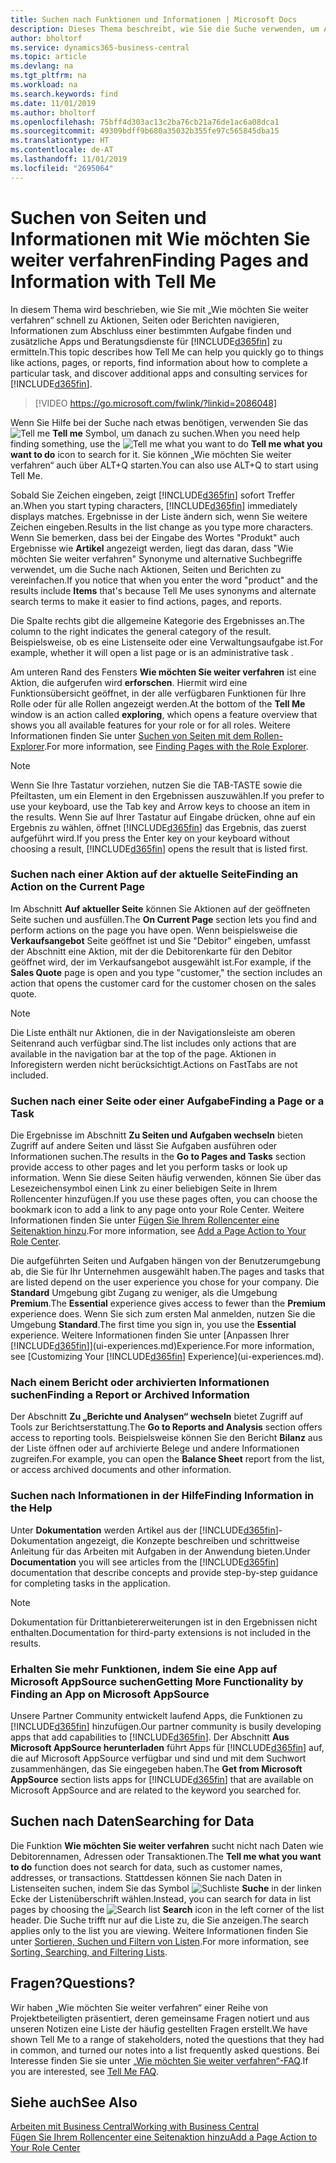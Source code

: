 ```yaml
---
title: Suchen nach Funktionen und Informationen | Microsoft Docs
description: Dieses Thema beschreibt, wie Sie die Suche verwenden, um Aktionen, Seiten, Berichte, Dokumentation und Daten sowie andere Apps und Beratungsdienste zu finden.
author: bholtorf
ms.service: dynamics365-business-central
ms.topic: article
ms.devlang: na
ms.tgt_pltfrm: na
ms.workload: na
ms.search.keywords: find
ms.date: 11/01/2019
ms.author: bholtorf
ms.openlocfilehash: 75bff4d303ac13c2ba76cb21a76de1ac6a08dca1
ms.sourcegitcommit: 49309bdff9b680a35032b355fe97c565845dba15
ms.translationtype: HT
ms.contentlocale: de-AT
ms.lasthandoff: 11/01/2019
ms.locfileid: "2695064"
---
```

# <a name="finding-pages-and-information-with-tell-me"></a><span data-ttu-id="bf12f-103">Suchen von Seiten und Informationen mit Wie möchten Sie weiter verfahren</span><span class="sxs-lookup"><span data-stu-id="bf12f-103">Finding Pages and Information with Tell Me</span></span>  
<span data-ttu-id="bf12f-104">In diesem Thema wird beschrieben, wie Sie mit „Wie möchten Sie weiter verfahren“ schnell zu Aktionen, Seiten oder Berichten navigieren, Informationen zum Abschluss einer bestimmten Aufgabe finden und zusätzliche Apps und Beratungsdienste für [!INCLUDE[d365fin](includes/d365fin_md.md)] zu ermitteln.</span><span class="sxs-lookup"><span data-stu-id="bf12f-104">This topic describes how Tell Me can help you quickly go to things like actions, pages, or reports, find information about how to complete a particular task, and discover additional apps and consulting services for [!INCLUDE[d365fin](includes/d365fin_md.md)].</span></span>  


> [!VIDEO https://go.microsoft.com/fwlink/?linkid=2086048]

<span data-ttu-id="bf12f-105">Wenn Sie Hilfe bei der Suche nach etwas benötigen, verwenden Sie das ![Tell me](media/ui-search/search.png "Suche nach Seite oder Bericht") **Tell me** Symbol, um danach zu suchen.</span><span class="sxs-lookup"><span data-stu-id="bf12f-105">When you need help finding something, use the ![Tell me what you want to do](media/ui-search/search.png "Search for Page or Report") **Tell me what you want to do** icon to search for it.</span></span> <span data-ttu-id="bf12f-106">Sie können „Wie möchten Sie weiter verfahren“ auch über ALT+Q starten.</span><span class="sxs-lookup"><span data-stu-id="bf12f-106">You can also use ALT+Q to start using Tell Me.</span></span>

<span data-ttu-id="bf12f-107">Sobald Sie Zeichen eingeben, zeigt [!INCLUDE[d365fin](includes/d365fin_md.md)] sofort Treffer an.</span><span class="sxs-lookup"><span data-stu-id="bf12f-107">When you start typing characters, [!INCLUDE[d365fin](includes/d365fin_md.md)] immediately displays matches.</span></span> <span data-ttu-id="bf12f-108">Ergebnisse in der Liste ändern sich, wenn Sie weitere Zeichen eingeben.</span><span class="sxs-lookup"><span data-stu-id="bf12f-108">Results in the list change as you type more characters.</span></span> <span data-ttu-id="bf12f-109">Wenn Sie bemerken, dass bei der Eingabe des Wortes "Produkt" auch Ergebnisse wie **Artikel** angezeigt werden, liegt das daran, dass "Wie möchten Sie weiter verfahren" Synonyme und alternative Suchbegriffe verwendet, um die Suche nach Aktionen, Seiten und Berichten zu vereinfachen.</span><span class="sxs-lookup"><span data-stu-id="bf12f-109">If you notice that when you enter the word "product" and the results include **Items** that's because Tell Me uses synonyms and alternate search terms to make it easier to find actions, pages, and reports.</span></span>

<span data-ttu-id="bf12f-110">Die Spalte rechts gibt die allgemeine Kategorie des Ergebnisses an.</span><span class="sxs-lookup"><span data-stu-id="bf12f-110">The column to the right indicates the general category of the result.</span></span> <span data-ttu-id="bf12f-111">Beispielsweise, ob es eine Listenseite oder eine Verwaltungsaufgabe ist.</span><span class="sxs-lookup"><span data-stu-id="bf12f-111">For example, whether it will open a list page or is an administrative task .</span></span>  

<span data-ttu-id="bf12f-112">Am unteren Rand des Fensters **Wie möchten Sie weiter verfahren** ist eine Aktion, die aufgerufen wird **erforschen**. Hiermit wird eine Funktionsübersicht geöffnet, in der alle verfügbaren Funktionen für Ihre Rolle oder für alle Rollen angezeigt werden.</span><span class="sxs-lookup"><span data-stu-id="bf12f-112">At the bottom of the **Tell Me** window is an action called **exploring**, which opens a feature overview that shows you all available features for your role or for all roles.</span></span> <span data-ttu-id="bf12f-113">Weitere Informationen finden Sie unter [Suchen von Seiten mit dem Rollen-Explorer](ui-role-explorer.md).</span><span class="sxs-lookup"><span data-stu-id="bf12f-113">For more information, see [Finding Pages with the Role Explorer](ui-role-explorer.md).</span></span>

> [!NOTE]  
>   <span data-ttu-id="bf12f-114">Wenn Sie Ihre Tastatur vorziehen, nutzen Sie die TAB-TASTE sowie die Pfeiltasten, um ein Element in den Ergebnissen auszuwählen.</span><span class="sxs-lookup"><span data-stu-id="bf12f-114">If you prefer to use your keyboard, use the Tab key and Arrow keys to choose an item in the results.</span></span> <span data-ttu-id="bf12f-115">Wenn Sie auf Ihrer Tastatur auf Eingabe drücken, ohne auf ein Ergebnis zu wählen, öffnet [!INCLUDE[d365fin](includes/d365fin_md.md)] das Ergebnis, das zuerst aufgeführt wird.</span><span class="sxs-lookup"><span data-stu-id="bf12f-115">If you press the Enter key on your keyboard without choosing a result, [!INCLUDE[d365fin](includes/d365fin_md.md)] opens the result that is listed first.</span></span>

### <a name="finding-an-action-on-the-current-page"></a><span data-ttu-id="bf12f-116">Suchen nach einer Aktion auf der aktuelle Seite</span><span class="sxs-lookup"><span data-stu-id="bf12f-116">Finding an Action on the Current Page</span></span>
<span data-ttu-id="bf12f-117">Im Abschnitt **Auf aktueller Seite** können Sie Aktionen auf der geöffneten Seite suchen und ausfüllen.</span><span class="sxs-lookup"><span data-stu-id="bf12f-117">The **On Current Page** section lets you find and perform actions on the page you have open.</span></span> <span data-ttu-id="bf12f-118">Wenn beispielsweise die **Verkaufsangebot** Seite geöffnet ist und Sie "Debitor" eingeben, umfasst der Abschnitt eine Aktion, mit der die Debitorenkarte für den Debitor geöffnet wird, der im Verkaufsangebot ausgewählt ist.</span><span class="sxs-lookup"><span data-stu-id="bf12f-118">For example, if the **Sales Quote** page is open and you type "customer," the section includes an action that opens the customer card for the customer chosen on the sales quote.</span></span>

> [!NOTE]  
>   <span data-ttu-id="bf12f-119">Die Liste enthält nur Aktionen, die in der Navigationsleiste am oberen Seitenrand auch verfügbar sind.</span><span class="sxs-lookup"><span data-stu-id="bf12f-119">The list includes only actions that are available in the navigation bar at the top of the page.</span></span> <span data-ttu-id="bf12f-120">Aktionen in Inforegistern werden nicht berücksichtigt.</span><span class="sxs-lookup"><span data-stu-id="bf12f-120">Actions on FastTabs are not included.</span></span>  

### <a name="finding-a-page-or-a-task"></a><span data-ttu-id="bf12f-121">Suchen nach einer Seite oder einer Aufgabe</span><span class="sxs-lookup"><span data-stu-id="bf12f-121">Finding a Page or a Task</span></span>
<span data-ttu-id="bf12f-122">Die Ergebnisse im Abschnitt **Zu Seiten und Aufgaben wechseln** bieten Zugriff auf andere Seiten und lässt Sie Aufgaben ausführen oder Informationen suchen.</span><span class="sxs-lookup"><span data-stu-id="bf12f-122">The results in the **Go to Pages and Tasks** section provide access to other pages and let you perform tasks or look up information.</span></span> <span data-ttu-id="bf12f-123">Wenn Sie diese Seiten häufig verwenden, können Sie über das Lesezeichensymbol einen Link zu einer beliebigen Seite in Ihrem Rollencenter hinzufügen.</span><span class="sxs-lookup"><span data-stu-id="bf12f-123">If you use these pages often, you can choose the bookmark icon to add a link to any page onto your Role Center.</span></span> <span data-ttu-id="bf12f-124">Weitere Informationen finden Sie unter [Fügen Sie Ihrem Rollencenter eine Seitenaktion hinzu](ui-bookmarks.md).</span><span class="sxs-lookup"><span data-stu-id="bf12f-124">For more information, see [Add a Page Action to Your Role Center](ui-bookmarks.md).</span></span>

<span data-ttu-id="bf12f-125">Die aufgeführten Seiten und Aufgaben hängen von der Benutzerumgebung ab, die Sie für Ihr Unternehmen ausgewählt haben.</span><span class="sxs-lookup"><span data-stu-id="bf12f-125">The pages and tasks that are listed depend on the user experience you chose for your company.</span></span> <span data-ttu-id="bf12f-126">Die **Standard** Umgebung gibt Zugang zu weniger, als die Umgebung **Premium**.</span><span class="sxs-lookup"><span data-stu-id="bf12f-126">The **Essential** experience gives access to fewer than the **Premium** experience does.</span></span> <span data-ttu-id="bf12f-127">Wenn Sie sich zum ersten Mal anmelden, nutzen Sie die Umgebung **Standard**.</span><span class="sxs-lookup"><span data-stu-id="bf12f-127">The first time you sign in, you use the **Essential** experience.</span></span> <span data-ttu-id="bf12f-128">Weitere Informationen finden Sie unter [Anpassen Ihrer [!INCLUDE[d365fin](includes/d365fin_md.md)]](ui-experiences.md)Experience.</span><span class="sxs-lookup"><span data-stu-id="bf12f-128">For more information, see [Customizing Your [!INCLUDE[d365fin](includes/d365fin_md.md)] Experience](ui-experiences.md).</span></span>

### <a name="finding-a-report-or-archived-information"></a><span data-ttu-id="bf12f-129">Nach einem Bericht oder archivierten Informationen suchen</span><span class="sxs-lookup"><span data-stu-id="bf12f-129">Finding a Report or Archived Information</span></span>
<span data-ttu-id="bf12f-130">Der Abschnitt **Zu „Berichte und Analysen“ wechseln** bietet Zugriff auf Tools zur Berichtserstattung.</span><span class="sxs-lookup"><span data-stu-id="bf12f-130">The **Go to Reports and Analysis** section offers access to reporting tools.</span></span> <span data-ttu-id="bf12f-131">Beispielsweise können Sie den Bericht **Bilanz** aus der Liste öffnen oder auf archivierte Belege und andere Informationen zugreifen.</span><span class="sxs-lookup"><span data-stu-id="bf12f-131">For example, you can open the **Balance Sheet** report from the list, or access archived documents and other information.</span></span>  

### <a name="finding-information-in-the-help"></a><span data-ttu-id="bf12f-132">Suchen nach Informationen in der Hilfe</span><span class="sxs-lookup"><span data-stu-id="bf12f-132">Finding Information in the Help</span></span>
<span data-ttu-id="bf12f-133">Unter **Dokumentation** werden Artikel aus der [!INCLUDE[d365fin](includes/d365fin_md.md)]-Dokumentation angezeigt, die Konzepte beschreiben und schrittweise Anleitung für das Arbeiten mit Aufgaben in der Anwendung bieten.</span><span class="sxs-lookup"><span data-stu-id="bf12f-133">Under **Documentation** you will see articles from the [!INCLUDE[d365fin](includes/d365fin_md.md)] documentation that describe concepts and provide step-by-step guidance for completing tasks in the application.</span></span>    

> [!NOTE]  
> <span data-ttu-id="bf12f-134">Dokumentation für Drittanbietererweiterungen ist in den Ergebnissen nicht enthalten.</span><span class="sxs-lookup"><span data-stu-id="bf12f-134">Documentation for third-party extensions is not included in the results.</span></span>

### <a name="getting-more-functionality-by-finding-an-app-on-microsoft-appsource"></a><span data-ttu-id="bf12f-135">Erhalten Sie mehr Funktionen, indem Sie eine App auf Microsoft AppSource suchen</span><span class="sxs-lookup"><span data-stu-id="bf12f-135">Getting More Functionality by Finding an App on Microsoft AppSource</span></span>
<span data-ttu-id="bf12f-136">Unsere Partner Community entwickelt laufend Apps, die Funktionen zu [!INCLUDE[d365fin](includes/d365fin_md.md)] hinzufügen.</span><span class="sxs-lookup"><span data-stu-id="bf12f-136">Our partner community is busily developing apps that add capabilities to [!INCLUDE[d365fin](includes/d365fin_md.md)].</span></span> <span data-ttu-id="bf12f-137">Der Abschnitt **Aus Microsoft AppSource herunterladen** führt Apps für [!INCLUDE[d365fin](includes/d365fin_md.md)] auf, die auf Microsoft AppSource verfügbar und sind und mit dem Suchwort zusammenhängen, das Sie eingegeben haben.</span><span class="sxs-lookup"><span data-stu-id="bf12f-137">The **Get from Microsoft AppSource** section lists apps for [!INCLUDE[d365fin](includes/d365fin_md.md)] that are available on Microsoft AppSource and are related to the keyword you searched for.</span></span>

## <a name="searching-for-data"></a><span data-ttu-id="bf12f-138">Suchen nach Daten</span><span class="sxs-lookup"><span data-stu-id="bf12f-138">Searching for Data</span></span>
<span data-ttu-id="bf12f-139">Die Funktion **Wie möchten Sie weiter verfahren** sucht nicht nach Daten wie Debitorennamen, Adressen oder Transaktionen.</span><span class="sxs-lookup"><span data-stu-id="bf12f-139">The **Tell me what you want to do** function does not search for data, such as customer names, addresses, or transactions.</span></span> <span data-ttu-id="bf12f-140">Stattdessen können Sie nach Daten in Listenseiten suchen, indem Sie das Symbol ![Suchliste](media/ui-search/search-list.png "Symbol für die Suchliste") **Suche** in der linken Ecke der Listenüberschrift wählen.</span><span class="sxs-lookup"><span data-stu-id="bf12f-140">Instead, you can search for data in list pages by choosing the ![Search list](media/ui-search/search-list.png "Search list icon") **Search** icon in the left corner of the list header.</span></span> <span data-ttu-id="bf12f-141">Die Suche trifft nur auf die Liste zu, die Sie anzeigen.</span><span class="sxs-lookup"><span data-stu-id="bf12f-141">The search applies only to the list you are viewing.</span></span> <span data-ttu-id="bf12f-142">Weitere Informationen finden Sie unter [Sortieren, Suchen und Filtern von Listen](ui-enter-criteria-filters.md).</span><span class="sxs-lookup"><span data-stu-id="bf12f-142">For more information, see [Sorting, Searching, and Filtering Lists](ui-enter-criteria-filters.md).</span></span>

## <a name="questions"></a><span data-ttu-id="bf12f-143">Fragen?</span><span class="sxs-lookup"><span data-stu-id="bf12f-143">Questions?</span></span>
<span data-ttu-id="bf12f-144">Wir haben „Wie möchten Sie weiter verfahren“ einer Reihe von Projektbeteiligten präsentiert, deren gemeinsame Fragen notiert und aus unseren Notizen eine Liste der häufig gestellten Fragen erstellt.</span><span class="sxs-lookup"><span data-stu-id="bf12f-144">We have shown Tell Me to a range of stakeholders, noted the questions that they had in common, and turned our notes into a list frequently asked questions.</span></span> <span data-ttu-id="bf12f-145">Bei Interesse finden Sie sie unter [„Wie möchten Sie weiter verfahren“-FAQ](ui-search-faq.md).</span><span class="sxs-lookup"><span data-stu-id="bf12f-145">If you are interested, see [Tell Me FAQ](ui-search-faq.md).</span></span>

## <a name="see-also"></a><span data-ttu-id="bf12f-146">Siehe auch</span><span class="sxs-lookup"><span data-stu-id="bf12f-146">See Also</span></span>
[<span data-ttu-id="bf12f-147">Arbeiten mit  Business Central</span><span class="sxs-lookup"><span data-stu-id="bf12f-147">Working with Business Central</span></span>](ui-work-product.md)  
[<span data-ttu-id="bf12f-148">Fügen Sie Ihrem Rollencenter eine Seitenaktion hinzu</span><span class="sxs-lookup"><span data-stu-id="bf12f-148">Add a Page Action to Your Role Center</span></span>](ui-bookmarks.md)
